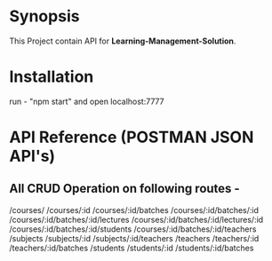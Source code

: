 # Synopsis
This Project contain API for **Learning-Management-Solution**.

# Installation
run - "npm start" and open localhost:7777

# API Reference (POSTMAN JSON API's)

## All CRUD Operation on following routes -

/courses/
/courses/:id
/courses/:id/batches
/courses/:id/batches/:id
/courses/:id/batches/:id/lectures
/courses/:id/batches/:id/lectures/:id
/courses/:id/batches/:id/students
/courses/:id/batches/:id/teachers
/subjects
/subjects/:id
/subjects/:id/teachers
/teachers
/teachers/:id
/teachers/:id/batches
/students
/students/:id
/students/:id/batches